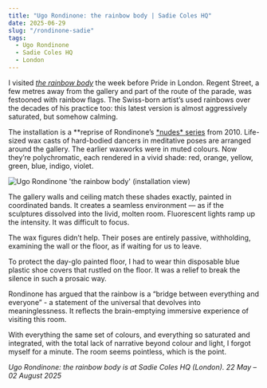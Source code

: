 ```yaml
---
title: "Ugo Rondinone: the rainbow body | Sadie Coles HQ"
date: 2025-06-29
slug: "/rondinone-sadie"
tags:
  - Ugo Rondinone
  - Sadie Coles HQ
  - London
---
```


I visited [_the rainbow body_](https://www.sadiecoles.com/exhibitions/1217-ugo-rondinone-the-rainbow-body/press_release_text/) the week before Pride in London. Regent Street, a few metres away from the gallery and part of the route of the parade, was festooned with rainbow flags. The Swiss-born artist’s used rainbows over the decades of his practice too: this latest version is almost aggressively saturated, but somehow calming.

The installation is a \**reprise of Rondinone’s [*nudes\* series](https://ugorondinone.com/exhibition/nude-2/) from 2010. Life-sized wax casts of hard-bodied dancers in meditative poses are arranged around the gallery. The earlier waxworks were in muted colours. Now they’re polychromatic, each rendered in a vivid shade: red, orange, yellow, green, blue, indigo, violet.

![Ugo Rondinone 'the rainbow body' (installation view)](/rondinone-sadie-1.jpeg)

The gallery walls and ceiling match these shades exactly, painted in coordinated bands. It creates a seamless environment — as if the sculptures dissolved into the livid, molten room. Fluorescent lights ramp up the intensity. It was difficult to focus.

The wax figures didn’t help. Their poses are entirely passive, withholding, examining the wall or the floor, as if waiting for us to leave.

To protect the day-glo painted floor, I had to wear thin disposable blue plastic shoe covers that rustled on the floor. It was a relief to break the silence in such a prosaic way.

Rondinone has argued that the rainbow is a “bridge between everything and everyone” - a statement of the universal that devolves into meaninglessness. It reflects the brain-emptying immersive experience of visiting this room.

With everything the same set of colours, and everything so saturated and integrated, with the total lack of narrative beyond colour and light, I forgot myself for a minute. The room seems pointless, which is the point.

_Ugo Rondinone: the rainbow body is at Sadie Coles HQ (London). 22 May – 02 August 2025_
